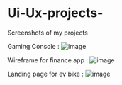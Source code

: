# Ui-Ux-projects-

Screenshots of my projects 

Gaming Console : 
![image](https://github.com/user-attachments/assets/09fa1944-3684-4e31-a727-5adedb6c6e75)


Wireframe for finance app :
![image](https://github.com/user-attachments/assets/09f4a050-6d0b-46b2-aa6a-b738393f7b8b)


Landing page for ev bike : 
![image](https://github.com/user-attachments/assets/f55c298f-be55-4af9-aef5-fae026207698)


